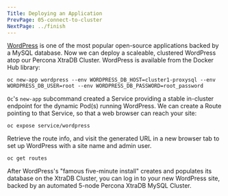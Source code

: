 ```yaml
---
Title: Deploying an Application
PrevPage: 05-connect-to-cluster
NextPage: ../finish
---
```


[WordPress][wp] is one of the most popular open-source applications backed by a MySQL database. Now we can deploy a scaleable, clustered WordPress atop our Percona XtraDB Cluster. WordPress is available from the Docker Hub library:

```execute-1
oc new-app wordpress --env WORDPRESS_DB_HOST=cluster1-proxysql --env WORDPRESS_DB_USER=root --env WORDPRESS_DB_PASSWORD=root_password
```

`Oc`'s `new-app` subcommand created a Service providing a stable in-cluster endpoint for the dynamic Pod(s) running WordPress. We can create a Route pointing to that Service, so that a web browser can reach your site:

```execute-1
oc expose service/wordpress
```

Retrieve the route info, and visit the generated URL in a new browser tab to set up WordPress with a site name and admin user.

```execute-1
oc get routes
```

After WordPress's "famous five-minute install" creates and populates its database on the XtraDB Cluster, you can log in to your new WordPress site, backed by an automated 5-node Percona XtraDB MySQL Cluster.

[wp]: https://wordpress.org
